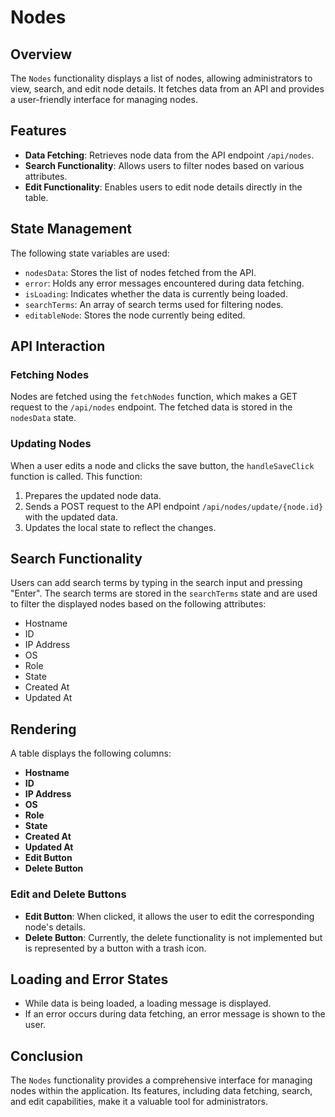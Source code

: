 # Nodes

## Overview

The `Nodes` functionality displays a list of nodes, allowing administrators to view, search, and edit node details. It fetches data from an API and provides a user-friendly interface for managing nodes.

## Features

- **Data Fetching**: Retrieves node data from the API endpoint `/api/nodes`.
- **Search Functionality**: Allows users to filter nodes based on various attributes.
- **Edit Functionality**: Enables users to edit node details directly in the table.

## State Management

The following state variables are used:

- `nodesData`: Stores the list of nodes fetched from the API.
- `error`: Holds any error messages encountered during data fetching.
- `isLoading`: Indicates whether the data is currently being loaded.
- `searchTerms`: An array of search terms used for filtering nodes.
- `editableNode`: Stores the node currently being edited.

## API Interaction

### Fetching Nodes

Nodes are fetched using the `fetchNodes` function, which makes a GET request to the `/api/nodes` endpoint. The fetched data is stored in the `nodesData` state.

### Updating Nodes

When a user edits a node and clicks the save button, the `handleSaveClick` function is called. This function:

1. Prepares the updated node data.
2. Sends a POST request to the API endpoint `/api/nodes/update/{node.id}` with the updated data.
3. Updates the local state to reflect the changes.

## Search Functionality

Users can add search terms by typing in the search input and pressing "Enter". The search terms are stored in the `searchTerms` state and are used to filter the displayed nodes based on the following attributes:

- Hostname
- ID
- IP Address
- OS
- Role
- State
- Created At
- Updated At

## Rendering

A table displays the following columns:

- **Hostname**
- **ID**
- **IP Address**
- **OS**
- **Role**
- **State**
- **Created At**
- **Updated At**
- **Edit Button**
- **Delete Button**

### Edit and Delete Buttons

- **Edit Button**: When clicked, it allows the user to edit the corresponding node's details.
- **Delete Button**: Currently, the delete functionality is not implemented but is represented by a button with a trash icon.

## Loading and Error States

- While data is being loaded, a loading message is displayed.
- If an error occurs during data fetching, an error message is shown to the user.

## Conclusion

The `Nodes` functionality provides a comprehensive interface for managing nodes within the application. Its features, including data fetching, search, and edit capabilities, make it a valuable tool for administrators.